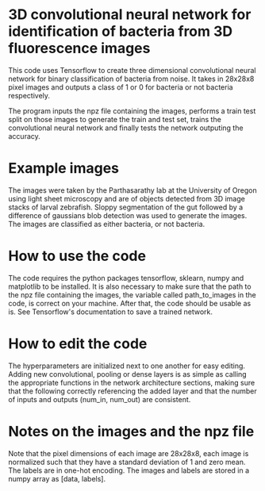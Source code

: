 # 3D convolutional neural network for identification of bacteria from 3D fluorescence images

This code uses Tensorflow to create three dimensional convolutional neural network for binary classification of bacteria from noise.
It takes in 28x28x8 pixel images and outputs a class of 1 or 0 for bacteria or not bacteria respectively. 

The program inputs the npz file containing the images, performs a train test split on those images to generate the 
train and test set, trains the convolutional neural network and finally tests the network outputing the accuracy.

# Example images
The images were taken by the Parthasarathy lab at the University of Oregon using light sheet microscopy and are of objects detected from 3D image stacks of larval zebrafish. Sloppy segmentation of the gut followed by a difference of gaussians blob detection was used to generate the images. The images are classified as either bacteria, or not bacteria. 

# How to use the code
The code requires the python packages tensorflow, sklearn, numpy and matplotlib to be installed. It is also necessary to make sure
that the path to the npz file containing the images, the variable called path_to_images in the code, is correct on your machine. 
After that, the code should be usable as is. See Tensorflow's documentation to save a trained network. 

# How to edit the code
The hyperparameters are initialized next to one another for easy editing. Adding new convolutional, pooling or dense layers is as 
simple as calling the appropriate functions in the network architecture sections, making sure that the following correctly 
referencing the added layer and that the number of inputs and outputs (num_in, num_out) are consistent.

# Notes on the images and the npz file
Note that the pixel dimensions of each image are 28x28x8, each image is normalized such that they have a standard deviation of 1 and zero mean. The labels are in one-hot encoding. The images and labels are stored in a numpy array as \[data, labels\]. 

